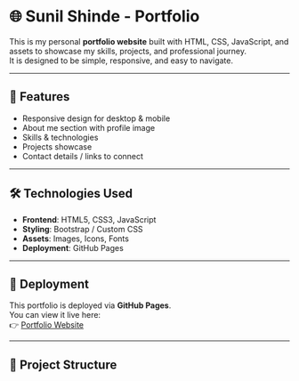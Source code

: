 # 🌐 Sunil Shinde - Portfolio

This is my personal **portfolio website** built with HTML, CSS, JavaScript, and assets to showcase my skills, projects, and professional journey.  
It is designed to be simple, responsive, and easy to navigate.

---

## 📌 Features
- Responsive design for desktop & mobile
- About me section with profile image
- Skills & technologies
- Projects showcase
- Contact details / links to connect

---

## 🛠️ Technologies Used
- **Frontend**: HTML5, CSS3, JavaScript
- **Styling**: Bootstrap / Custom CSS
- **Assets**: Images, Icons, Fonts
- **Deployment**: GitHub Pages

---

## 🚀 Deployment
This portfolio is deployed via **GitHub Pages**.  
You can view it live here:  
👉 [Portfolio Website](https://s3portfolio.netlify.app/)

---

## 📂 Project Structure
